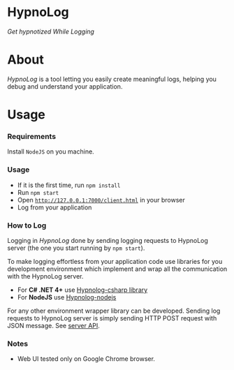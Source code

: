HypnoLog
==========================

*Get hypnotized While Logging*

# About
*HypnoLog* is a tool letting you easily create meaningful logs, helping you
debug and understand your application.



# Usage

### Requirements ###
Install `NodeJS` on you machine.

### Usage ###
- If it is the first time, run `npm install`
- Run `npm start`
- Open [`http://127.0.0.1:7000/client.html`](http://127.0.0.1:7000/client.html) in your browser
- Log from your application

### How to Log ###

Logging in *HypnoLog* done by sending logging requests to HypnoLog server (the one you start running by `npm start`).

To make logging effortless from your application code use libraries for you development environment which implement and wrap all the communication with the HypnoLog server.

- For **C# .NET 4+** use [Hypnolog-csharp library](https://github.com/SimonLdj/hypnolog-csharp)
- For **NodeJS** use [Hypnolog-nodejs](https://github.com/SimonLdj/hypnolog-nodejs)

For any other environment wrapper library can be developed. Sending log requests to HypnoLog server is simply sending HTTP POST request with JSON message. See [server API](/doc/api-doc.md).

### Notes

- Web UI tested only on Google Chrome browser.

